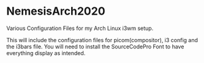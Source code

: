 # NemesisArch2020
Various Configuration Files for my Arch Linux i3wm setup. 

This will include the configuration files for picom(compositor), i3 config and the i3bars file. You will need to install the SourceCodePro Font to have everything display as intended.
